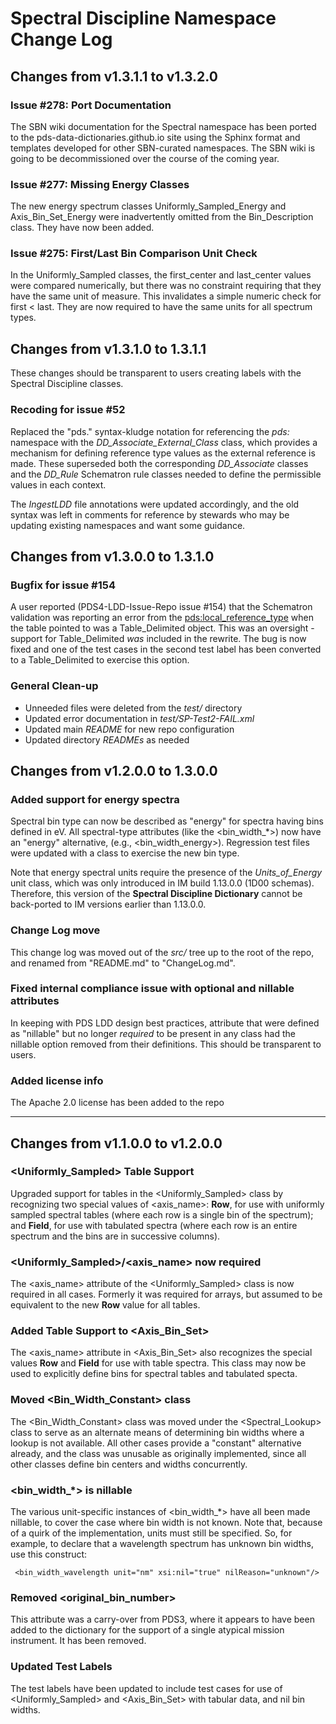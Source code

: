 # Spectral Discipline Namespace Change Log

## Changes from v1.3.1.1 to v1.3.2.0

### Issue #278: Port Documentation

The SBN wiki documentation for the Spectral namespace has been ported to the
pds-data-dictionaries.github.io site using the Sphinx format and templates
developed for other SBN-curated namespaces. The SBN wiki is going to be 
decommissioned over the course of the coming year.

### Issue #277: Missing Energy Classes

The new energy spectrum classes Uniformly_Sampled_Energy and Axis_Bin_Set_Energy were
inadvertently omitted from the Bin_Description class. They have now been added.

### Issue #275: First/Last Bin Comparison Unit Check

In the Uniformly_Sampled classes, the first_center and last_center values were compared
numerically, but there was no constraint requiring that they have the same unit of 
measure. This invalidates a simple numeric check for first < last. They are now 
required to have the same units for all spectrum types.

## Changes from v1.3.1.0 to 1.3.1.1

These changes should be transparent to users creating labels with the Spectral Discipline
classes.

### Recoding for issue #52

Replaced the "pds." syntax-kludge notation for referencing the _pds:_ namespace with
the _DD_Associate_External_Class_ class, which provides a mechanism for defining 
reference type values as the external reference is made.  These superseded both the
corresponding _DD_Associate_ classes and the _DD_Rule_ Schematron rule classes 
needed to define the permissible values in each context.

The _IngestLDD_ file annotations were updated accordingly, and the old syntax was
left in comments for reference by stewards who may be updating existing namespaces
and want some guidance.

## Changes from v1.3.0.0 to 1.3.1.0

### Bugfix for issue #154

A user reported (PDS4-LDD-Issue-Repo issue #154) that the Schematron validation was 
reporting an error from the <pds:local_reference_type> when the table pointed to was
a Table_Delimited object. This was an oversight - support for Table_Delimited _was_ 
included in the rewrite. The bug is now fixed and one of the test cases in the
second test label has been converted to a Table_Delimited to exercise this option.

### General Clean-up

* Unneeded files were deleted from the _test/_ directory
* Updated error documentation in _test/SP-Test2-FAIL.xml_ 
* Updated main _README_ for new repo configuration
* Updated directory _READMEs_ as needed

## Changes from v1.2.0.0 to 1.3.0.0

### Added support for energy spectra

Spectral bin type can now be described as "energy" for spectra having bins defined in eV. 
All spectral-type attributes (like the <bin_width_\*>) now have an "energy" alternative,
(e.g., <bin_width_energy>).  Regression test files were updated with a class to exercise the new
bin type.

Note that energy spectral units require the presence of the *Units_of_Energy* unit class,
which was only introduced in IM build 1.13.0.0 (1D00 schemas). Therefore, this version of the
**Spectral Discipline Dictionary** cannot be back-ported to IM versions earlier than 1.13.0.0.

### Change Log move

This change log was moved out of the *src/* tree up to the root of the repo, and renamed from 
"README.md" to "ChangeLog.md".

### Fixed internal compliance issue with optional and nillable attributes

In keeping with PDS LDD design best practices, attribute that were defined as "nillable" but
no longer *required* to be present in any class had the nillable option removed from their 
definitions. This should be transparent to users.

### Added license info

The Apache 2.0 license has been added to the repo

---
## Changes from v1.1.0.0 to v1.2.0.0

### <Uniformly_Sampled> Table Support

Upgraded support for tables in the <Uniformly_Sampled> class by recognizing two special values 
of <axis_name>: **Row**, for use with uniformly sampled spectral tables (where each row is a 
single bin of the spectrum); and **Field**, for use with tabulated spectra (where each row is
an entire spectrum and the bins are in successive columns).

### <Uniformly_Sampled>/<axis_name> now required

The <axis_name> attribute of the <Uniformly_Sampled> class is now required in all cases. Formerly
it was required for arrays, but assumed to be equivalent to the new **Row** value for all tables.

### Added Table Support to <Axis_Bin_Set>

The <axis_name> attribute in <Axis_Bin_Set> also recognizes the special values **Row** and **Field**
for use with table spectra.  This class may now be used to explicitly define bins for spectral 
tables and tabulated specta.
### Moved <Bin_Width_Constant> class

The <Bin_Width_Constant> class was moved under the <Spectral_Lookup> class to serve as an alternate
means of determining bin widths where a lookup is not available.  All other cases provide a "constant"
alternative already, and the class was unusable as originally implemented, since all other classes
define bin centers and widths concurrently.

### <bin_width_*> is nillable

The various unit-specific instances of <bin_width_*> have all been made nillable, to cover the
case where bin width is not known. Note that, because of a quirk of the implementation, units
must still be specified.  So, for example, to declare that a wavelength spectrum has unknown
bin widths, use this construct:

     <bin_width_wavelength unit="nm" xsi:nil="true" nilReason="unknown"/>
     
### Removed <original_bin_number>

This attribute was a carry-over from PDS3, where it appears to have been added to the dictionary
for the support of a single atypical mission instrument.  It has been removed.

### Updated Test Labels

The test labels have been updated to include test cases for use of <Uniformly_Sampled> and 
<Axis_Bin_Set> with tabular data, and nil bin widths.
